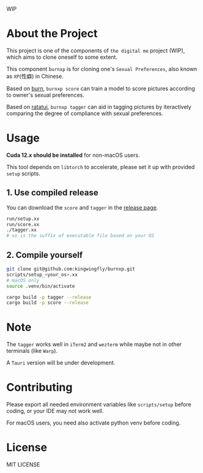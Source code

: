 WIP

# About the Project

This project is one of the components of `the digital me` project (WIP),
which aims to clone oneself to some extent.

This component `burnxp` is for cloning one's `Sexual Preferences`, also known as `XP`(性癖) in Chinese.

Based on [burn](https://github.com/tracel-ai/burn), `burnxp score` can train a model to score pictures
according to owner's sexual preferences.

Based on [ratatui](https://github.com/ratatui/ratatui), `burnxp tagger` can aid in tagging pictures by
iteractively comparing the degree of compliance with sexual preferences.

# Usage

**Cuda 12.x should be installed** for non-macOS users.

This tool depends on `libtorch` to accelerate, please set it up with provided `setup` scripts.

## 1. Use compiled release

You can download the `score` and `tagger` in the [release page](https://github.com/kingwingfly/burnxp/releases).

```sh
run/setup.xx
run/score.xx
./tagger.xx
# xx is the suffix of executable file based on your OS
```

## 2. Compile yourself

```sh
git clone git@github.com:kingwingfly/burnxp.git
scripts/setup_<your_os>.xx
# macOS only
source .venv/bin/activate

cargo build -p tagger --release
cargo build -p score --release
```

# Note

The `tagger` works well in `iTerm2` and `wezterm` while maybe not in other terminals (like `Warp`).

A `Tauri` version will be under development.

# Contributing

Please export all needed environment variables like `scripts/setup` before coding, or your IDE may not work well.

For macOS users, you need also activate python venv before coding.

# License

MIT LICENSE
